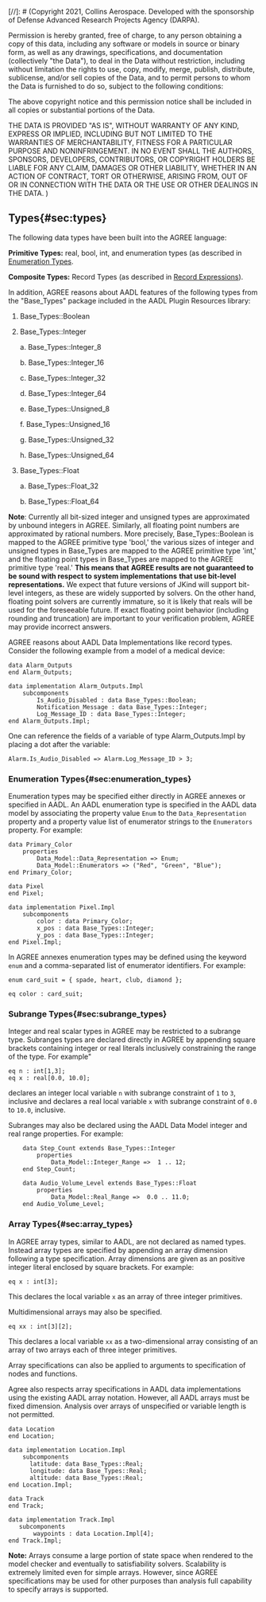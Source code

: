 [//]: # (Copyright 2021, Collins Aerospace.
Developed with the sponsorship of Defense Advanced Research Projects Agency (DARPA).

Permission is hereby granted, free of charge, to any person obtaining a copy of this data, 
including any software or models in source or binary form, as well as any drawings, specifications, 
and documentation (collectively "the Data"), to deal in the Data without restriction, including
without limitation the rights to use, copy, modify, merge, publish, distribute, sublicense, 
and/or sell copies of the Data, and to permit persons to whom the Data is furnished to do so, 
subject to the following conditions:

The above copyright notice and this permission notice shall be included in all copies or 
substantial portions of the Data.

THE DATA IS PROVIDED "AS IS", WITHOUT WARRANTY OF ANY KIND, EXPRESS OR IMPLIED, INCLUDING BUT NOT 
LIMITED TO THE WARRANTIES OF MERCHANTABILITY, FITNESS FOR A PARTICULAR PURPOSE AND NONINFRINGEMENT. 
IN NO EVENT SHALL THE AUTHORS, SPONSORS, DEVELOPERS, CONTRIBUTORS, OR COPYRIGHT HOLDERS BE LIABLE 
FOR ANY CLAIM, DAMAGES OR OTHER LIABILITY, WHETHER IN AN ACTION OF CONTRACT, TORT OR OTHERWISE, 
ARISING FROM, OUT OF OR IN CONNECTION WITH THE DATA OR THE USE OR OTHER DEALINGS IN THE DATA.
)

## Types{#sec:types}

The following data types have been built into the AGREE language:

**Primitive Types:** real, bool, int, and enumeration types (as described in
[Enumeration Types](03.04-Types.html#sec:enumeration_types).

**Composite Types:** Record Types (as described in
[Record Expressions](03.07-Expressions.html#sec:record_expressions)).

In addition, AGREE reasons about AADL features of the following types
from the "Base\_Types" package included in the AADL Plugin Resources
library:

1.  Base\_Types::Boolean

2.  Base\_Types::Integer

    a.  Base\_Types::Integer\_8

    b.  Base\_Types::Integer\_16

    c.  Base\_Types::Integer\_32

    d.  Base\_Types::Integer\_64

    e.  Base\_Types::Unsigned\_8

    f.  Base\_Types::Unsigned\_16

    g.  Base\_Types::Unsigned\_32

    h.  Base\_Types::Unsigned\_64

3.  Base\_Types::Float

    a.  Base\_Types::Float\_32

    b.  Base\_Types::Float\_64

**Note**: Currently all bit-sized integer and unsigned types are
approximated by unbound integers in AGREE. Similarly, all floating point
numbers are approximated by rational numbers. More precisely,
Base\_Types::Boolean is mapped to the AGREE primitive type 'bool,' the
various sizes of integer and unsigned types in Base\_Types are mapped to
the AGREE primitive type 'int,' and the floating point types in
Base\_Types are mapped to the AGREE primitive type 'real.' **This means
that** **AGREE results are not guaranteed to be sound with respect to
system implementations** **that use bit-level representations.** We
expect that future versions of JKind will support bit-level integers, as
these are widely supported by solvers. On the other hand, floating point
solvers are currently immature, so it is likely that reals will be used
for the foreseeable future. If exact floating point behavior (including
rounding and truncation) are important to your verification problem,
AGREE may provide incorrect answers.

AGREE reasons about AADL
Data Implementations like record types. Consider the following example
from a model of a medical device:

~~~~~
data Alarm_Outputs
end Alarm_Outputs;

data implementation Alarm_Outputs.Impl
    subcomponents
        Is_Audio_Disabled : data Base_Types::Boolean;
        Notification_Message : data Base_Types::Integer;
        Log_Message_ID : data Base_Types::Integer;
end Alarm_Outputs.Impl;
~~~~~

One can reference the fields of a variable of type Alarm\_Outputs.Impl
by placing a dot after the variable:

~~~
Alarm.Is_Audio_Disabled => Alarm.Log_Message_ID > 3;
~~~

### Enumeration Types{#sec:enumeration_types}

Enumeration types may be specified either directly in AGREE annexes or
specified in AADL.  An AADL enumeration type is specified in the AADL
data model by associating the property value `Enum` to the
`Data_Representation` property and a property value list of enumerator
strings to the `Enumerators` property.  For example:

~~~
data Primary_Color
    properties
        Data_Model::Data_Representation => Enum;
        Data_Model::Enumerators => ("Red", "Green", "Blue");
end Primary_Color;

data Pixel
end Pixel;

data implementation Pixel.Impl
    subcomponents
        color : data Primary_Color;
        x_pos : data Base_Types::Integer;
        y_pos : data Base_Types::Integer;
end Pixel.Impl;
~~~

In AGREE annexes enumeration types may be defined using the keyword `enum`
and a comma-separated list of enumerator identifiers.  For example:

~~~
enum card_suit = { spade, heart, club, diamond };

eq color : card_suit;
~~~

### Subrange Types{#sec:subrange_types}

Integer and real scalar types in AGREE may be restricted to a subrange type.
Subranges types are declared directly in AGREE by appending square brackets
containing integer or real literals inclusively constraining the range of
the type.  For example"

~~~
eq n : int[1,3];
eq x : real[0.0, 10.0];
~~~

declares an integer local variable `n` with subrange constraint of `1` to
`3`, inclusive and declares a real local variable `x` with subrange
constraint of `0.0` to `10.0`, inclusive.

Subranges may also be declared using the AADL Data Model integer and real
range properties.  For example:

~~~
	data Step_Count extends Base_Types::Integer
		properties
			Data_Model::Integer_Range =>  1 .. 12;
	end Step_Count;
	
	data Audio_Volume_Level extends Base_Types::Float
		properties
			Data_Model::Real_Range =>  0.0 .. 11.0;
	end Audio_Volume_Level;
~~~

### Array Types{#sec:array_types}

In AGREE array types, similar to AADL, are not declared as named types.
Instead array types are specified by appending an array dimension following a
type specification.  Array dimensions are given as an positive integer literal
enclosed by square brackets.  For example:

~~~
eq x : int[3];
~~~

This declares the local variable `x` as an array of three integer primitives.

Multidimensional arrays may also be specified.

~~~
eq xx : int[3][2];
~~~

This declares a local variable `xx` as a two-dimensional array consisting of
an array of two arrays each of three integer primitives.

Array specifications can also be applied to arguments to specification of
nodes and functions.

Agree also respects array specifications in AADL data implementations using
the existing AADL array notation.  However, all AADL arrays must be fixed
dimension.  Analysis over arrays of unspecified or variable length is not
permitted.

~~~
data Location
end Location;

data implementation Location.Impl
    subcomponents
      latitude: data Base_Types::Real;
      longitude: data Base_Types::Real;
      altitude: data Base_Types::Real;
end Location.Impl;

data Track
end Track;

data implementation Track.Impl
   subcomponents
       waypoints : data Location.Impl[4];
end Track.Impl;
~~~

**Note:**  Arrays consume a large portion of state space when rendered to the
model checker and eventually to satisfiability solvers.  Scalability is
extremely limited even for simple arrays.  However, since AGREE specifications
may be used for other purposes than analysis full capability to specify
arrays is supported.
